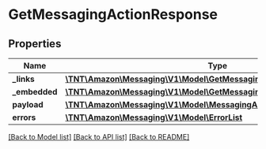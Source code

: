 # GetMessagingActionResponse

## Properties
Name | Type | Description | Notes
------------ | ------------- | ------------- | -------------
**_links** | [**\TNT\Amazon\Messaging\V1\Model\GetMessagingActionResponseLinks**](GetMessagingActionResponseLinks.md) |  | [optional] 
**_embedded** | [**\TNT\Amazon\Messaging\V1\Model\GetMessagingActionResponseEmbedded**](GetMessagingActionResponseEmbedded.md) |  | [optional] 
**payload** | [**\TNT\Amazon\Messaging\V1\Model\MessagingAction**](MessagingAction.md) |  | [optional] 
**errors** | [**\TNT\Amazon\Messaging\V1\Model\ErrorList**](ErrorList.md) |  | [optional] 

[[Back to Model list]](../README.md#documentation-for-models) [[Back to API list]](../README.md#documentation-for-api-endpoints) [[Back to README]](../README.md)


